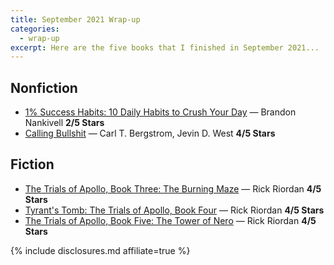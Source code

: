 ```yaml
---
title: September 2021 Wrap-up
categories:
  - wrap-up
excerpt: Here are the five books that I finished in September 2021...
---
```


## Nonfiction

* [1% Success Habits: 10 Daily Habits to Crush Your Day](https://amzn.to/3omPt4M) — Brandon Nankivell __2/5 Stars__
* [Calling Bullshit](https://amzn.to/3zZkez5) — Carl T. Bergstrom, Jevin D. West __4/5 Stars__

## Fiction

* [The Trials of Apollo, Book Three: The Burning Maze](https://amzn.to/3mdR7TC) — Rick Riordan __4/5 Stars__
* [Tyrant's Tomb: The Trials of Apollo, Book Four](https://amzn.to/2ZDkjM6) — Rick Riordan __4/5 Stars__
* [The Trials of Apollo, Book Five: The Tower of Nero](https://amzn.to/2XZueed) — Rick Riordan __4/5 Stars__

{% include disclosures.md affiliate=true %}